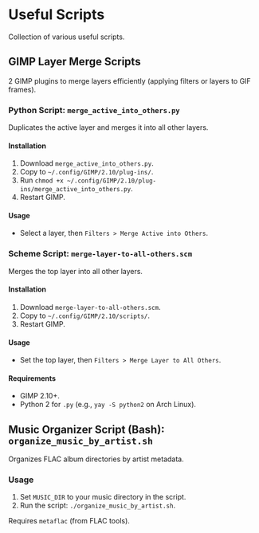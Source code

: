 # Useful Scripts

Collection of various useful scripts.

## GIMP Layer Merge Scripts

2 GIMP plugins to merge layers efficiently (applying filters or layers to GIF frames).

### Python Script: `merge_active_into_others.py`

Duplicates the active layer and merges it into all other layers.

#### Installation

1. Download `merge_active_into_others.py`.
2. Copy to `~/.config/GIMP/2.10/plug-ins/`.
3. Run `chmod +x ~/.config/GIMP/2.10/plug-ins/merge_active_into_others.py`.
4. Restart GIMP.

#### Usage

- Select a layer, then `Filters > Merge Active into Others`.

### Scheme Script: `merge-layer-to-all-others.scm`

Merges the top layer into all other layers.

#### Installation

1. Download `merge-layer-to-all-others.scm`.
2. Copy to `~/.config/GIMP/2.10/scripts/`.
3. Restart GIMP.

#### Usage

- Set the top layer, then `Filters > Merge Layer to All Others`.

#### Requirements

- GIMP 2.10+.
- Python 2 for `.py` (e.g., `yay -S python2` on Arch Linux).

## Music Organizer Script (Bash): `organize_music_by_artist.sh`

Organizes FLAC album directories by artist metadata.

### Usage

1. Set `MUSIC_DIR` to your music directory in the script.
2. Run the script: `./organize_music_by_artist.sh`.

Requires `metaflac` (from FLAC tools).
